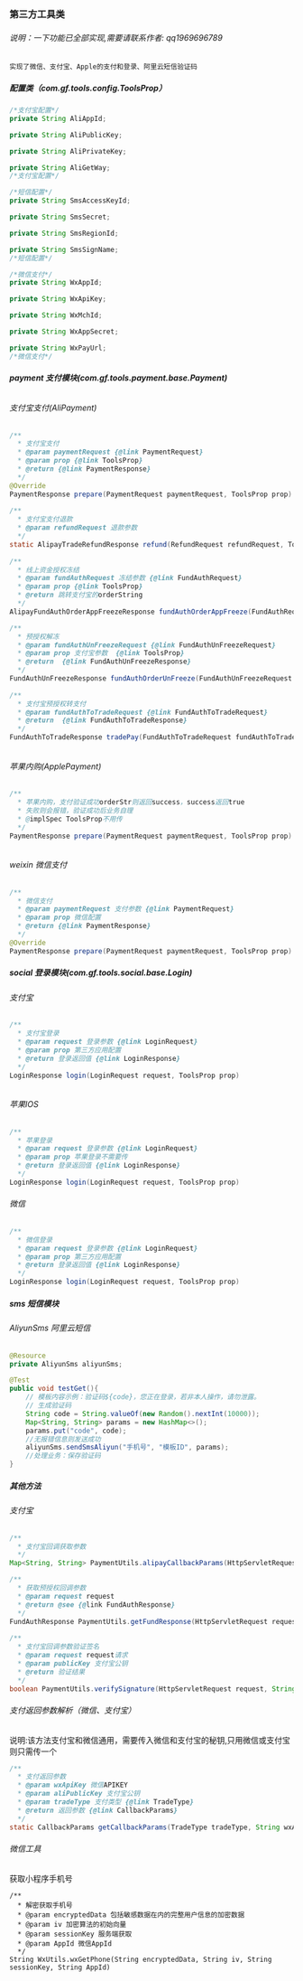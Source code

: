 ### 第三方工具类

###### 说明：一下功能已全部实现,需要请联系作者: qq1969696789
```
实现了微信、支付宝、Apple的支付和登录、阿里云短信验证码
```
##### 配置类（com.gf.tools.config.ToolsProp）

```java
/*支付宝配置*/
private String AliAppId;

private String AliPublicKey;

private String AliPrivateKey;

private String AliGetWay;
/*支付宝配置*/

/*短信配置*/
private String SmsAccessKeyId;

private String SmsSecret;

private String SmsRegionId;

private String SmsSignName;
/*短信配置*/

/*微信支付*/
private String WxAppId;

private String WxApiKey;

private String WxMchId;

private String WxAppSecret;

private String WxPayUrl;
/*微信支付*/
```

##### payment 支付模块(com.gf.tools.payment.base.Payment)

######        

###### 支付宝支付(AliPayment)

```java
/**
  * 支付宝支付
  * @param paymentRequest {@link PaymentRequest}
  * @param prop {@link ToolsProp}
  * @return {@link PaymentResponse}
  */
@Override
PaymentResponse prepare(PaymentRequest paymentRequest, ToolsProp prop)
        
/**
  * 支付宝支付退款
  * @param refundRequest 退款参数
  */
static AlipayTradeRefundResponse refund(RefundRequest refundRequest, ToolsProp prop)        
               
/**
  * 线上资金授权冻结
  * @param fundAuthRequest 冻结参数 {@link FundAuthRequest}
  * @param prop {@link ToolsProp}
  * @return 跳转支付宝的orderString
  */
AlipayFundAuthOrderAppFreezeResponse fundAuthOrderAppFreeze(FundAuthRequest fundAuthRequest, ToolsProp prop)

/**
  * 预授权解冻
  * @param fundAuthUnFreezeRequest {@link FundAuthUnFreezeRequest}
  * @param prop 支付宝参数  {@link ToolsProp}
  * @return  {@link FundAuthUnFreezeResponse}
  */
FundAuthUnFreezeResponse fundAuthOrderUnFreeze(FundAuthUnFreezeRequest fundAuthUnFreezeRequest, ToolsProp prop)
    
/**
  * 支付宝预授权转支付
  * @param fundAuthToTradeRequest {@link FundAuthToTradeRequest}
  * @return  {@link FundAuthToTradeResponse}
  */
FundAuthToTradeResponse tradePay(FundAuthToTradeRequest fundAuthToTradeRequest, ToolsProp prop)

```

######       

###### 苹果内购(ApplePayment)

```java
/**
  * 苹果内购，支付验证成功orderStr则返回success，success返回true
  * 失败则会报错，验证成功后业务自理
  * @implSpec ToolsProp不用传
  */
PaymentResponse prepare(PaymentRequest paymentRequest, ToolsProp prop)
```

######       

######  weixin 微信支付

```java
/**
  * 微信支付
  * @param paymentRequest 支付参数 {@link PaymentRequest}
  * @param prop 微信配置
  * @return {@link PaymentResponse}
  */
@Override
PaymentResponse prepare(PaymentRequest paymentRequest, ToolsProp prop)
```



##### social 登录模块(com.gf.tools.social.base.Login)

  

###### 支付宝

```java
/**
  * 支付宝登录
  * @param request 登录参数 {@link LoginRequest}
  * @param prop 第三方应用配置
  * @return 登录返回值 {@link LoginResponse}
  */
LoginResponse login(LoginRequest request, ToolsProp prop)
```

######         

###### 苹果IOS

```java
/**
  * 苹果登录
  * @param request 登录参数 {@link LoginRequest}
  * @param prop 苹果登录不需要传
  * @return 登录返回值 {@link LoginResponse}
  */
LoginResponse login(LoginRequest request, ToolsProp prop)
```



######  微信

```java
/**
  * 微信登录
  * @param request 登录参数 {@link LoginRequest}
  * @param prop 第三方应用配置
  * @return 登录返回值 {@link LoginResponse}
  */
LoginResponse login(LoginRequest request, ToolsProp prop)
```

#####     sms 短信模块



###### AliyunSms 阿里云短信

```java
@Resource
private AliyunSms aliyunSms;

@Test
public void testGet(){
    // 模板内容示例：验证码${code}，您正在登录，若非本人操作，请勿泄露。
    // 生成验证码
    String code = String.valueOf(new Random().nextInt(10000));
    Map<String, String> params = new HashMap<>();
    params.put("code", code);
    //无报错信息则发送成功
    aliyunSms.sendSmsAliyun("手机号", "模板ID", params);
    //处理业务：保存验证码
}
```



##### 其他方法



###### 支付宝

```java
/**
  * 支付宝回调获取参数
  */
Map<String, String> PaymentUtils.alipayCallbackParams(HttpServletRequest request)

/**
  * 获取预授权回调参数
  * @param request request
  * @return @see {@link FundAuthResponse}
  */
FundAuthResponse PaymentUtils.getFundResponse(HttpServletRequest request)
    
/**
  * 支付宝回调参数验证签名
  * @param request request请求
  * @param publicKey 支付宝公钥
  * @return 验证结果
  */    
boolean PaymentUtils.verifySignature(HttpServletRequest request, String publicKey)
```

######   	支付返回参数解析（微信、支付宝）

说明:该方法支付宝和微信通用，需要传入微信和支付宝的秘钥,只用微信或支付宝则只需传一个

```java
/**
  * 支付返回参数
  * @param wxApiKey 微信APIKEY
  * @param aliPublicKey 支付宝公钥
  * @param tradeType 支付类型 {@link TradeType}
  * @return 返回参数 {@link CallbackParams}
  */
static CallbackParams getCallbackParams(TradeType tradeType, String wxApiKey, String aliPublicKey , HttpServletRequest request)
```

###### 微信工具

获取小程序手机号

```
/**
  * 解密获取手机号
  * @param encryptedData 包括敏感数据在内的完整用户信息的加密数据
  * @param iv 加密算法的初始向量
  * @param sessionKey 服务端获取
  * @param AppId 微信AppId
  */
String WxUtils.wxGetPhone(String encryptedData, String iv, String sessionKey, String AppId)
```
